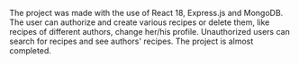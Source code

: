The project was made with the use of React 18, Express.js and MongoDB. The user can authorize and create various recipes or delete them, like recipes of different authors, change her/his profile. Unauthorized users can search for recipes and see authors' recipes. The project is almost completed. 
